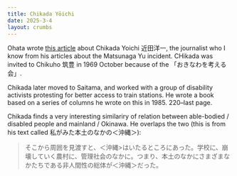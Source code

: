 ```yaml
---
title: Chikada Yōichi
date: 2025-3-4
layout: crumbs
---
```


Ohata wrote [this article](x-devonthink-item://FE48BABE-FE08-4BCD-858C-26D0C19674F8) about Chikada Yoichi 近田洋一, the journalist who I know from his articles about the Matsunaga Yu incident. CHikada was invited to Chikuho 筑豊 in 1969 October because of the 「おきなわを考える会」.

Chikada later moved to Saitama, and worked with a group of disability activists protesting for better access to train stations. He wrote a book based on a series of columns he wrote on this in 1985.
220–last page. 

Chikada finds a very interesting similariry of relation between able-bodied / disabled people and mainland / Okinawa. He overlaps the two (this is from his text called 私がみた本土のなかの＜沖縄＞):

> そこから周囲を見渡すと、＜沖縄>はいたるところにあった。学校に、崩壊していく農村に、管理社会のなかに。つまり、本土のなかにさまざまなかたちである非人間性の総体が＜沖縄＞だった。